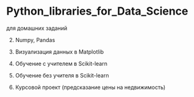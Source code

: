 # Python_libraries_for_Data_Science
для домашних заданий

2. Numpy, Pandas

4. Визуализация данных в Matplotlib 

6. Обучение с учителем в Scikit-learn

8. Обучение без учителя в Scikit-learn

9. Курсовой проект (предсказание цены на недвижимость)
